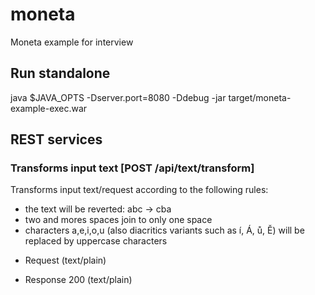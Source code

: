 # moneta
Moneta example for interview

## Run standalone
java $JAVA_OPTS -Dserver.port=8080 -Ddebug  -jar target/moneta-example-exec.war

## REST services

### Transforms input text [POST /api/text/transform]
Transforms input text/request according to the following rules:
- the text will be reverted: abc -> cba
- two and mores spaces join to only one space
- characters a,e,i,o,u (also diacritics variants such as í, Á, ů, Ě) will be replaced by uppercase characters

+ Request (text/plain)
    
+ Response 200 (text/plain) 